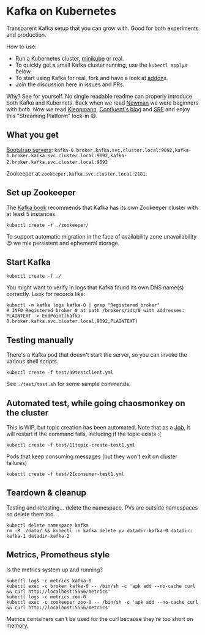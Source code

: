 

# Kafka on Kubernetes

Transparent Kafka setup that you can grow with.
Good for both experiments and production.

How to use:
 * Run a Kubernetes cluster, [minikube](https://github.com/kubernetes/minikube) or real.
 * To quickly get a small Kafka cluster running, use the `kubectl apply`s below.
 * To start using Kafka for real, fork and have a look at [addon](https://github.com/Yolean/kubernetes-kafka/labels/addon)s.
 * Join the discussion here in issues and PRs.

Why?
See for yourself. No single readable readme can properly introduce both Kafka and Kubernets.
Back when we read [Newman](http://samnewman.io/books/building_microservices/) we were beginners with both.
Now we read [Kleppmann](http://dataintensive.net/), [Confluent's blog](https://www.confluent.io/blog/) and [SRE](https://landing.google.com/sre/book.html) and enjoy this "Streaming Platform" lock-in :smile:.

## What you get

[Bootstrap servers](http://kafka.apache.org/documentation/#producerconfigs): `kafka-0.broker.kafka.svc.cluster.local:9092,kafka-1.broker.kafka.svc.cluster.local:9092,kafka-2.broker.kafka.svc.cluster.local:9092`
`

Zookeeper at `zookeeper.kafka.svc.cluster.local:2181`.

## Set up Zookeeper

The [Kafka book](https://www.confluent.io/resources/kafka-definitive-guide-preview-edition/) recommends that Kafka has its own Zookeeper cluster with at least 5 instances.

```
kubectl create -f ./zookeeper/
```

To support automatic migration in the face of availability zone unavailability :wink: we mix persistent and ephemeral storage.

## Start Kafka

```
kubectl create -f ./
```

You might want to verify in logs that Kafka found its own DNS name(s) correctly. Look for records like:
```
kubectl -n kafka logs kafka-0 | grep "Registered broker"
# INFO Registered broker 0 at path /brokers/ids/0 with addresses: PLAINTEXT -> EndPoint(kafka-0.broker.kafka.svc.cluster.local,9092,PLAINTEXT)
```

## Testing manually

There's a Kafka pod that doesn't start the server, so you can invoke the various shell scripts.
```
kubectl create -f test/99testclient.yml
```

See `./test/test.sh` for some sample commands.

## Automated test, while going chaosmonkey on the cluster

This is WIP, but topic creation has been automated. Note that as a [Job](http://kubernetes.io/docs/user-guide/jobs/), it will restart if the command fails, including if the topic exists :(
```
kubectl create -f test/11topic-create-test1.yml
```

Pods that keep consuming messages (but they won't exit on cluster failures)
```
kubectl create -f test/21consumer-test1.yml
```

## Teardown & cleanup

Testing and retesting... delete the namespace. PVs are outside namespaces so delete them too.
```
kubectl delete namespace kafka
rm -R ./data/ && kubectl -n kafka delete pv datadir-kafka-0 datadir-kafka-1 datadir-kafka-2
```

## Metrics, Prometheus style

Is the metrics system up and running?
```
kubectl logs -c metrics kafka-0
kubectl exec -c broker kafka-0 -- /bin/sh -c 'apk add --no-cache curl && curl http://localhost:5556/metrics'
kubectl logs -c metrics zoo-0
kubectl exec -c zookeeper zoo-0 -- /bin/sh -c 'apk add --no-cache curl && curl http://localhost:5556/metrics'
```
Metrics containers can't be used for the curl because they're too short on memory.
